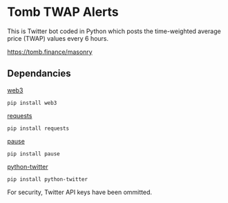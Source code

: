 # Tomb TWAP Alerts
This is Twitter bot coded in Python which posts the time-weighted average price (TWAP) values every 6 hours.

https://tomb.finance/masonry
## Dependancies
[web3](https://pypi.org/project/web3/)

`pip install web3`

[requests](https://pypi.org/project/requests/)

`pip install requests`

[pause](https://pypi.org/project/pause/)

`pip install pause`

[python-twitter](https://pypi.org/project/python-twitter/)

`pip install python-twitter`

For security, Twitter API keys have been ommitted.
